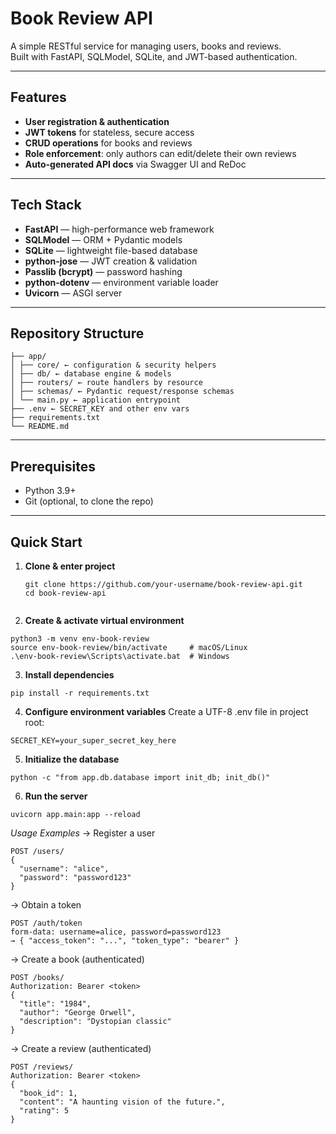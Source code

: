 # Book Review API

A simple RESTful service for managing users, books and reviews.  
Built with FastAPI, SQLModel, SQLite, and JWT-based authentication.

---

## Features

- **User registration & authentication**  
- **JWT tokens** for stateless, secure access  
- **CRUD operations** for books and reviews  
- **Role enforcement**: only authors can edit/delete their own reviews  
- **Auto-generated API docs** via Swagger UI and ReDoc  

---

## Tech Stack

- **FastAPI** — high-performance web framework  
- **SQLModel** — ORM + Pydantic models  
- **SQLite** — lightweight file-based database  
- **python-jose** — JWT creation & validation  
- **Passlib (bcrypt)** — password hashing  
- **python-dotenv** — environment variable loader  
- **Uvicorn** — ASGI server  

---

## Repository Structure

```book-review-api/
├── app/
│ ├── core/ ← configuration & security helpers
│ ├── db/ ← database engine & models
│ ├── routers/ ← route handlers by resource
│ ├── schemas/ ← Pydantic request/response schemas
│ └── main.py ← application entrypoint
├── .env ← SECRET_KEY and other env vars
├── requirements.txt
└── README.md
```


---

## Prerequisites

- Python 3.9+  
- Git (optional, to clone the repo)  

---

## Quick Start

1. **Clone & enter project**  
   ```
   git clone https://github.com/your-username/book-review-api.git
   cd book-review-api
  
2. **Create & activate virtual environment**

```
python3 -m venv env-book-review
source env-book-review/bin/activate     # macOS/Linux
.\env-book-review\Scripts\activate.bat  # Windows
```
3. **Install dependencies**

```
pip install -r requirements.txt
```

4. **Configure environment variables**
Create a UTF-8 .env file in project root:
```
SECRET_KEY=your_super_secret_key_here
```
5. **Initialize the database**

``` 
python -c "from app.db.database import init_db; init_db()"
```

6. **Run the server**
```
uvicorn app.main:app --reload
```

*Usage Examples*
-> Register a user
```
POST /users/
{
  "username": "alice",
  "password": "password123"
}
```

-> Obtain a token
```
POST /auth/token
form-data: username=alice, password=password123
→ { "access_token": "...", "token_type": "bearer" }
```

-> Create a book (authenticated)
```
POST /books/
Authorization: Bearer <token>
{
  "title": "1984",
  "author": "George Orwell",
  "description": "Dystopian classic"
}
```
-> Create a review (authenticated)
```
POST /reviews/
Authorization: Bearer <token>
{
  "book_id": 1,
  "content": "A haunting vision of the future.",
  "rating": 5
}
```
